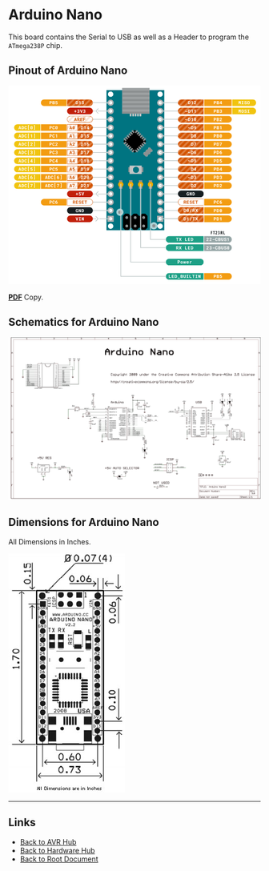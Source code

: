 # Arduino Nano

This board contains the Serial to USB as well as a Header to program the `ATmega238P` chip.

## Pinout of Arduino Nano

[![Picture showing the Arduino Nano Pinout](./arduino-nano/Arduino-Nano-Pinout.png)](./arduino-nano/Arduino-Nano-Pinout.png)

**[PDF](./arduino-nano/Arduino-NANO-Pinout_latest.pdf)** Copy.


## Schematics for Arduino Nano

[![Schematics for Arduino Nano](./arduino-nano/arduino-nano-schematics.png)](./arduino-nano/arduino-nano-schematics.png)

## Dimensions for Arduino Nano

All Dimensions in Inches.

[![Dimensions in Inches for Arduino Nano](./arduino-nano/arduino-nano-dimensions.jpg)](./arduino-nano/arduino-nano-dimensions.jpg)

----
<!-- Footer Begins Here -->
## Links

- [Back to AVR Hub](./README.md)
- [Back to Hardware Hub](../README.md)
- [Back to Root Document](../../README.md)
